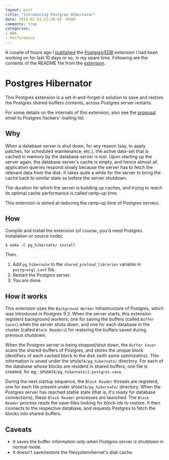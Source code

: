 ```yaml
---
layout: post
title: "Introducing Postgres Hibernator"
date: 2014-02-03 21:28:46 -0500
comments: true
categories: 
- DBA
- Performance
---
```

A couple of hours ago I [published][proposal] the [Postgres]/[EDB] extension I had been
working on for last 10 days or so, in my spare time. Following are the contents of the
README file from the [extension][Github].

[Github]: del
[Postgres]: http://www.postgresql.org
[EDB]: http://www.enterprisedb.com

# Postgres Hibernator

This Postgres extension is a set-it-and-forget-it solution to save and restore
the Postgres shared-buffers contents, across Postgres server restarts.

For some details on the internals of this extension, also see the [proposal]
email to Postgres hackers' mailing list.

[proposal]: http://www.postgresql.org/message-id/CABwTF4Ui_anAG+ybseFunAH5Z6DE9aw2NPdy4HryK+M5OdXCCA@mail.gmail.com

## Why

When a database server is shut down, for any reason (say, to apply patches, for
scheduled maintenance, etc.), the active data-set that is cached in memory by
the database server is lost. Upon starting up the server again, the database
server's cache is empty, and hence almost all application queries respond slowly
because the server has to fetch the relevant data from the disk. It takes quite a
while for the server to bring the cache back to similar state as before the server
shutdown.

The duration for which the server is building up caches, and trying to reach its
optimal cache performance is called ramp-up time.

This extension is aimed at reducing the ramp-up time of Postgres servers.

## How

Compile and install the extension (of course, you'd need Postgres installation or
source code):

    $ make -C pg_hibernate/ install

Then.

1. Add `pg_hibernate` to the `shared_preload_libraries` variable in `postgresql.conf` file.
2. Restart the Postgres server.
3. You are done.

## How it works

This extension uses the `Background Worker` infrastructure of Postgres, which was
introduced in Postgres 9.3. When the server starts, this extension registers
background workers; one for saving the buffers (called `Buffer Saver`) when the
server shuts down, and one for each database in the cluster (called `Block Readers`)
for restoring the buffers saved during previous shutdown.

When the Postgres server is being stopped/shut down, the `Buffer Saver` scans the
shared-buffers of Postgres, and stores the unique block identifiers of each cached
block to the disk (with some optimizatins). This information is saved under the
`$PGDATA/pg_hibernate/` directory. For each of the database whose blocks are
resident in shared buffers, one file is created; for eg.:
`$PGDATA/pg_hibernate/2.postgres.save`.

During the next startup sequence, the `Block Reader` threads are registerd, one for
each file present under `$PGDATA/pg_hibernate/` directory. When the Postgres server
has reached stable state (that is, it's ready for database connections), these
`Block Reader` processes are launched. The `Block Reader` process reads the save-files
looking for block-ids to restore. It then connects to the respective database,
and requests Postgres to fetch the blocks into shared-buffers.

## Caveats
- It saves the buffer information only when Postgres server is shutdown in normal mode.
- It doesn't save/restore the filesystem/kernel's disk cache.

